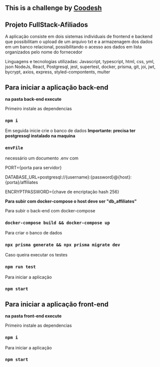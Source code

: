 ## This is a challenge by [Coodesh](https://coodesh.com/)

## Projeto FullStack-Afiliados

A aplicação consiste em dois sistemas individuais de frontend e backend
que possibilitam o upload de um arquivo txt e a armazenagem dos dados em 
um banco relacional, possibilitando o acesso aos dados em lista organizados
pelo nome do fornecedor

Linguagens e tecnologias utilizadas: 
  Javascript, typescript, html, css, yml, json
  NodeJs, React, Postgresql, jest, supertest, docker,
  prisma, git, joi, jwt, bycrypt, axios, express, 
  styled-compontents, multer

## Para iniciar a aplicação back-end
**na pasta back-end execute**

Primeiro instale as dependencias

### `npm i`

Em seguida inicie crie o banco de dados
**Importante: precisa ter postgressql instalado na maquina**

### `envFile`

necessário um documento .env com

  PORT={porta para servidor}

  DATABASE_URL=postgresql://{username}:{password}@{host}:{porta}/affiliates

  ENCRYPTPASSWORD={chave de encriptação hash 256}

**Para subir com docker-compose o host deve ser "db_affiliates"**

Para subir o back-end com docker-compose

### `docker-compose build && docker-compose up`

Para criar o banco de dados

### `npx prisma generate && npx prisma migrate dev`

Caso queira executar os testes 

### `npm run test`

Para iniciar a aplicação

### `npm start`

## Para iniciar a aplicação front-end
**na pasta front-end execute**

Primeiro instale as dependencias

### `npm i`

Para iniciar a aplicação

### `npm start`
